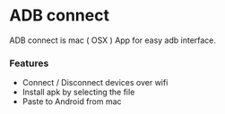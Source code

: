 # ADB connect

ADB connect is mac ( OSX ) App for easy adb interface. 

### Features
 - Connect / Disconnect devices over wifi
 - Install apk by selecting the file
 - Paste to Android from mac

